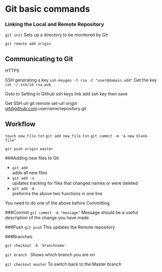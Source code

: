 # Git basic commands 

### Linking the Local and Remote Repository
`git init`
Sets up a directory to be monitored by Git

`git remote add origin `

## Communicating to Git

HTTPS

SSH
generating a key
`ssh-keygen -t rsa -C "user@domain.add"`
 Get the key
 `cat ~/.ssh/id rsa.pub`
 
 
 
 Goto to Setting in Github
 ssh keys link
 add ssh key then save
 
Get SSH url 
git remote set-url origin git@github.com:username/repository.git

## Workflow
`touch new_file.txt`
`git add new_file.txt`
`git commit -m 'a new blank file"`

`git push origin master`







###Adding new files to Git

- `git add`     
 adds all new files
- `git add -u`  
 updates tracking for files that changed names or were deleted
- `git add -A`  
 preforms the above two functions in one line

You need to do one of the above before Committing.

###Commit
`git commit -m "message"`
Message should be a useful description of the change you have made

###Push
`git push`
 This updates the Remote repository
 
 ###Branches
 
 `git checkout -b 'branchname'`
 
`git branch `
 Shows which branch you are on
 
 `git checkout master`
 To switch back to the Master branch
 
 

 
 
 
